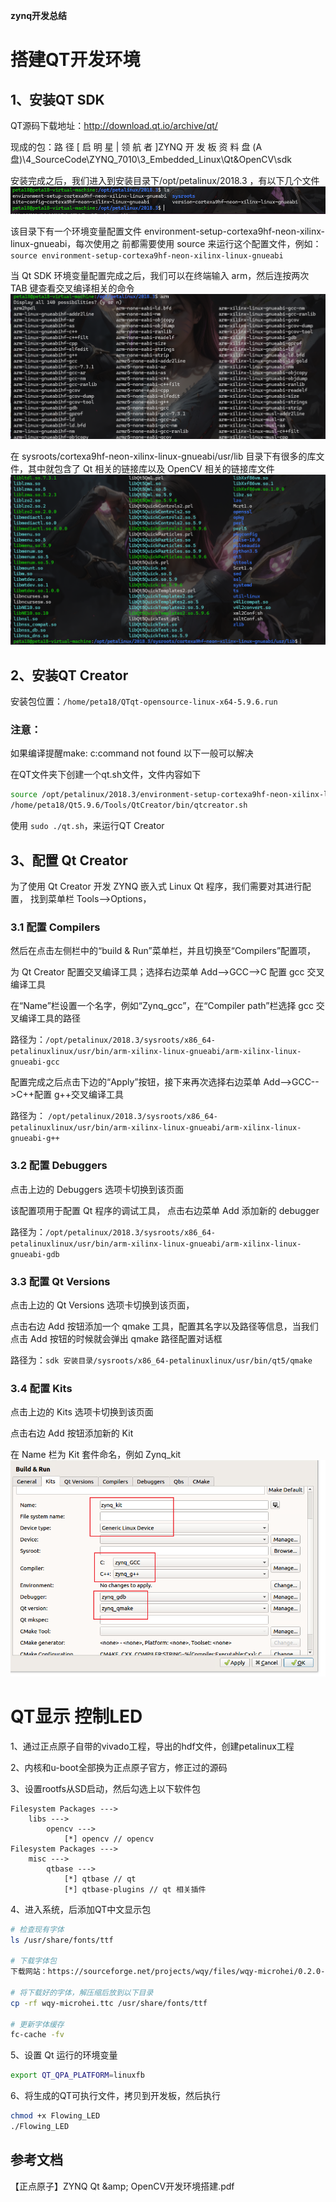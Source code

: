 **zynq开发总结**

# 搭建QT开发环境

## 1、安装QT SDK

QT源码下载地址：http://download.qt.io/archive/qt/  

现成的包：路 径 [ 启 明 星 | 领 航 者 ]ZYNQ 开 发 板 资 料 盘 (A
盘)\4_SourceCode\ZYNQ_7010\3_Embedded_Linux\Qt&OpenCV\sdk  

安装完成之后，我们进入到安装目录下/opt/petalinux/2018.3 ，有以下几个文件![image-20250401111110029](./media/image-20250401111110029.png)

该目录下有一个环境变量配置文件 environment-setup-cortexa9hf-neon-xilinx-linux-gnueabi，每次使用之
前都需要使用 source 来运行这个配置文件，例如：
`source environment-setup-cortexa9hf-neon-xilinx-linux-gnueabi`  

当 Qt SDK 环境变量配置完成之后，我们可以在终端输入 arm，然后连按两次 TAB 键查看交叉编译相关的命令  ![image-20250401111232744](./media/image-20250401111232744.png)

在 sysroots/cortexa9hf-neon-xilinx-linux-gnueabi/usr/lib 目录下有很多的库文件，其中就包含了 Qt 相关的链接库以及 OpenCV 相关的链接库文件  ![image-20250401111316790](./media/image-20250401111316790.png)

## 2、安装QT Creator

安装包位置：`/home/peta18/QTqt-opensource-linux-x64-5.9.6.run`  

### 注意：

如果编译提醒make: c:command not found 以下一般可以解决

在QT文件夹下创建一个qt.sh文件，文件内容如下

```sh
source /opt/petalinux/2018.3/environment-setup-cortexa9hf-neon-xilinx-linux-gnueabi
/home/peta18/Qt5.9.6/Tools/QtCreator/bin/qtcreator.sh
```

使用 `sudo ./qt.sh`，来运行QT Creator

## 3、配置 Qt Creator

为了使用 Qt Creator 开发 ZYNQ 嵌入式 Linux Qt 程序，我们需要对其进行配置， 找到菜单栏 Tools-->Options，

### 3.1 配置 Compilers  

然后在点击左侧栏中的“build & Run”菜单栏，并且切换至“Compilers”配置项，  

为 Qt Creator 配置交叉编译工具；选择右边菜单 Add-->GCC-->C 配置 gcc 交叉编译工具  

在“Name”栏设置一个名字，例如“Zynq_gcc”，在“Compiler path”栏选择 gcc 交叉编译工具的路径  

路径为：`/opt/petalinux/2018.3/sysroots/x86_64-petalinuxlinux/usr/bin/arm-xilinx-linux-gnueabi/arm-xilinx-linux-gnueabi-gcc`  

配置完成之后点击下边的“Apply”按钮，接下来再次选择右边菜单 Add-->GCC-->C++配置 g++交叉编译工具 

路径为： `/opt/petalinux/2018.3/sysroots/x86_64-petalinuxlinux/usr/bin/arm-xilinx-linux-gnueabi/arm-xilinx-linux-gnueabi-g++`

### 3.2 配置 Debuggers

点击上边的 Debuggers 选项卡切换到该页面  

该配置项用于配置 Qt 程序的调试工具， 点击右边菜单 Add 添加新的 debugger  

路径为：`/opt/petalinux/2018.3/sysroots/x86_64-petalinuxlinux/usr/bin/arm-xilinx-linux-gnueabi/arm-xilinx-linux-gnueabi-gdb`

### 3.3 配置 Qt Versions

点击上边的 Qt Versions 选项卡切换到该页面，

点击右边 Add 按钮添加一个 qmake 工具，配置其名字以及路径等信息，当我们点击 Add 按钮的时候就会弹出 qmake 路径配置对话框  

路径为：`sdk 安装目录/sysroots/x86_64-petalinuxlinux/usr/bin/qt5/qmake`  

### 3.4 配置 Kits

点击上边的 Kits 选项卡切换到该页面

点击右边 Add 按钮添加新的 Kit  

在 Name 栏为 Kit 套件命名，例如 Zynq_kit  ![image-20250401121412660](./media/image-20250401121412660.png)





















# QT显示 控制LED

1、通过正点原子自带的vivado工程，导出的hdf文件，创建petalinux工程

2、内核和u-boot全部换为正点原子官方，修正过的源码

3、设置rootfs从SD启动，然后勾选上以下软件包

```shell
Filesystem Packages --->
	libs --->
		opencv --->
			[*] opencv // opencv
Filesystem Packages --->
	misc --->
		qtbase --->
			[*] qtbase // qt
			[*] qtbase-plugins // qt 相关插件
```

4、进入系统，后添加QT中文显示包

```bash
# 检查现有字体
ls /usr/share/fonts/ttf

# 下载字体包
下载网站：https://sourceforge.net/projects/wqy/files/wqy-microhei/0.2.0-beta/wqy-microhei-0.2.0-beta.tar.gz/

# 将下载好的字体，解压缩后放到以下目录
cp -rf wqy-microhei.ttc /usr/share/fonts/ttf

# 更新字体缓存
fc-cache -fv
```

5、设置 Qt 运行的环境变量  

```bash
export QT_QPA_PLATFORM=linuxfb
```

6、将生成的QT可执行文件，拷贝到开发板，然后执行

```bash
chmod +x Flowing_LED
./Flowing_LED
```



## 参考文档

【正点原子】ZYNQ Qt &amp;amp; OpenCV开发环境搭建.pdf



































  